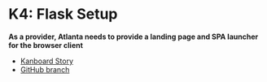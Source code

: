 # K4: Flask Setup

**As a provider, Atlanta needs to provide a landing page and SPA launcher for the browser client**

-  [Kanboard Story](http://192.168.1.137/kanboard/?controller=TaskViewController&action=show&task_id=4&project_id=2)
-  [GitHub branch](https://github.com/Project-0/Atlanta/tree/K4_flask_setup)

